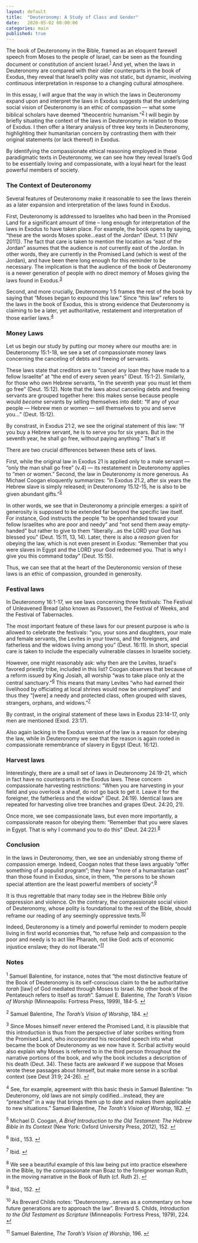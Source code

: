 ```yaml
---
layout: default
title:  "Deuteronomy: A Study of Class and Gender"
date:   2020-05-02 00:00:00
categories: main
published: true
---
```


The book of Deuteronomy in the Bible, framed as an eloquent farewell speech from Moses to the people of Israel, can be seen as the founding document or constitution of ancient Israel.<sup id="a1">[1](#f1)</sup> And yet, when the laws in Deuteronomy are compared with their older counterparts in the book of Exodus, they reveal that Israel’s polity was not static, but dynamic, involving continuous interpretation in response to a changing cultural atmosphere.

In this essay, I will argue that the way in which the laws in Deuteronomy expand upon and interpret the laws in Exodus suggests that the underlying social vision of Deuteronomy is an ethic of compassion — what some biblical scholars have deemed “theocentric humanism.”<sup id="a2">[2](#f2)</sup>  I will begin by briefly situating the context of the laws in Deuteronomy in relation to those of Exodus. I then offer a literary analysis of three key texts in Deuteronomy, highlighting their humanitarian concern by contrasting them with their original statements (or lack thereof) in Exodus.

By identifying the compassionate ethical reasoning employed in these paradigmatic texts in Deuteronomy, we can see how they reveal Israel’s God to be essentially loving and compassionate, with a loyal heart for the least powerful members of society.

### The Context of Deuteronomy
Several features of Deuteronomy make it reasonable to see the laws therein as a later expansion and interpretation of the laws found in Exodus.

First, Deuteronomy is addressed to Israelites who had been in the Promised Land for a significant amount of time – long enough for interpretation of the laws in Exodus to have taken place. For example, the book opens by saying, “these are the words Moses spoke…east of the Jordan” (Deut. 1:1 [NIV 2011]). The fact that care is taken to mention the location as “east of the Jordan” assumes that the audience is *not* currently east of the Jordan. In other words, they are currently in the Promised Land (which is west of the Jordan), and have been there long enough for this reminder to be necessary. The implication is that the audience of the book of Deuteronomy is a newer generation of people with no direct memory of Moses giving the laws found in Exodus.<sup id="a3">[3](#f3)</sup>

Second, and more crucially, Deuteronomy 1:5 frames the rest of the book by saying that “Moses began to expound this law.” Since “this law” refers to the laws in the book of Exodus, this is strong evidence that Deuteronomy is claiming to be a later, yet authoritative, restatement and interpretation of those earlier laws.<sup id="a4">[4](#f4)</sup>

### Money Laws
Let us begin our study by putting our money where our mouths are: in Deuteronomy 15:1-18, we see a set of compassionate money laws concerning the canceling of debts and freeing of servants.

These laws state that creditors are to “cancel any loan they have made to a fellow Israelite” at “the end of every seven years” (Deut. 15:1-2). Similarly, for those who own Hebrew servants, “in the seventh year you must let them go free” (Deut. 15:12). Note that the laws about canceling debts and freeing servants are grouped together here: this makes sense because people would *become* servants by selling themselves into debt: “If any of your people — Hebrew men or women — sell themselves to you and serve you…” (Deut. 15:12).

By constrast, in Exodus 21:2, we see the original statement of this law: “If you buy a Hebrew servant, he is to serve you for six years. But in the seventh year, he shall go free, without paying anything.” That's it!

There are two crucial differences between these sets of laws.

First, while the original law in Exodus 21 is applied only to a male servant — “only the man shall go free” (v.4) — its restatement in Deuteronomy applies to “men or women.” Second, the law in Deuteronomy is more generous. As Michael Coogan eloquently summarizes: “in Exodus 21.2, after six years the Hebrew slave is simply released; in Deuteronomy 15.12-15, he is also to be given abundant gifts.”<sup id="a5">[5](#f5)</sup>

In other words, we see that in Deuteronomy a principle emerges: a spirit of generosity is supposed to be extended far beyond the specific law itself. For instance, God instructs the people “to be openhanded toward your fellow Israelites who are poor and needy” and “not send them away empty-handed” but rather to give to them “liberally…as the LORD your God has blessed you” (Deut. 15:11, 13, 14). Later, there is also a *reason* given for obeying the law, which is not even present in Exodus: “Remember that you were slaves in Egypt and the LORD your God redeemed you. That is why I give you this command today” (Deut. 15:15).

Thus, we can see that at the heart of the Deuteronomic version of these laws is an ethic of compassion, grounded in generosity.

### Festival laws
In Deuteronomy 16:1-17, we see laws concerning three festivals: The Festival of Unleavened Bread (also known as Passover), the Festival of Weeks, and the Festival of Tabernacles.

The most important feature of these laws for our present purpose is *who* is allowed to celebrate the festivals: “you, your sons and daughters, your male and female servants, the Levites in your towns, and the foreigners, and fatherless and the widows living among you” (Deut. 16:11). In short, special care is taken to include the especially vulnerable classes in Israelite society. 

However, one might reasonably ask: why then are the Levites, Israel's favored priestly tribe, included in this list? Coogan observes that because of a reform issued by King Josiah, all worship “was to take place only at the central sanctuary.”<sup id="a6">[6](#f6)</sup> This means that many Levites “who had earned their livelihood by officiating at local shrines would now be unemployed” and thus they “\[were\] a needy and protected class, often grouped with slaves, strangers, orphans, and widows.”<sup id="a7">[7](#f7)</sup>

By contrast, in the original statement of these laws in Exodus 23:14-17, only men are mentioned (Exod. 23:17).

Also again lacking in the Exodus version of the law is a reason for obeying the law, while in Deuteronomy we see that the reason is again rooted in compassionate remembrance of slavery in Egypt (Deut. 16:12).

### Harvest laws
Interestingly, there are a small set of laws in Deuteronomy 24:19-21, which in fact have no counterparts in the Exodus laws. These concern compassionate harvesting restrictions: “When you are harvesting in your field and you overlook a sheaf, do not go back to get it. Leave it for the foreigner, the fatherless and the widow” (Deut. 24:19). Identical laws are repeated for harvesting olive tree branches and grapes (Deut. 24:20, 21).

Once more, we see compassionate laws, but even more importantly, a compassionate reason for obeying them: “Remember that you were slaves in Egypt. That is why I command you to do this” (Deut. 24:22).<sup id="a8">[8](#f8)</sup>

### Conclusion
In the laws in Deuteronomy, then, we see an undeniably strong theme of compassion emerge. Indeed, Coogan notes that these laws arguably “offer something of a populist program”; they have “more of a humanitarian cast” than those found in Exodus, since, in them, “the persons to be shown special attention are the least powerful members of society”.<sup id="a9">[9](#f9)</sup>

It is thus regrettable that many today see in the Hebrew Bible only oppression and violence. On the contrary, the compassionate social vision of Deuteronomy, whose polity is foundational to the rest of the Bible, should reframe our reading of any seemingly oppressive texts.<sup id="a10">[10](#f10)</sup>

Indeed, Deuteronomy is a timely and powerful reminder to modern people living in first world economies that, “to refuse help and compassion to the poor and needy is to act like Pharaoh, not like God: acts of economic injustice enslave; they do not liberate.”<sup id="a11">[11](#f11)</sup>

### Notes
<sup id="f1">1</sup> Samuel Balentine, for instance, notes that “the most distinctive feature of the Book of Deuteronomy is its self-conscious claim to the be authoritative *torah* [law] of God mediated through Moses to Israel. No other book of the Pentateuch refers to itself as *torah*”. Samuel E. Balentine, *The Torah’s Vision of Worship* (Minneapolis: Fortress Press, 1999), 184-5. [↵](#a1)

<sup id="f2">2</sup> Samuel Balentine, *The Torah’s Vision of Worship*, 184. [↵](#a2)

<sup id="f3">3</sup> Since Moses himself never entered the Promised Land, it is plausible that this introduction is thus from the perspective of later scribes writing from the Promised Land, who incorporated his recorded speech into what became the book of Deuteronomy as we now have it. Scribal activity would also explain why Moses is referred to in the third person throughout the narrative portions of the book, and why the book includes a description of his death (Deut. 34). These facts are awkward if we suppose that Moses wrote these passages about himself, but make more sense in a scribal context (see Deut 31:9; 24-26). [↵](#a3)

<sup id="f4">4</sup> See, for example, agreement with this basic thesis in Samuel Balentine: “In Deuteronomy, old laws are not simply codified…instead, they are “preached” in a way that brings them up to date and makes them applicable to new situations.” Samuel Balentine, *The Torah’s Vision of Worship*, 182. [↵](#a4)

<sup id="f5">5</sup> Michael D. Coogan, *A Brief Introduction to the Old Testament: The Hebrew Bible in Its Context* (New York: Oxford University Press, 2012), 152. [↵](#a5)

<sup id="f6">6</sup> Ibid., 153. [↵](#a6)

<sup id="f7">7</sup> Ibid. [↵](#a7)

<sup id="f8">8</sup> We see a beautiful example of this law being put into practice elsewhere in the Bible, by the compassionate man Boaz to the foreigner woman Ruth, in the moving narrative in the Book of Ruth (cf. Ruth 2). [↵](#a8)

<sup id="f9">9</sup> Ibid., 152. [↵](#a9)

<sup id="f10">10</sup> As Brevard Childs notes: “Deuteronomy…serves as a commentary on how future generations are to approach the law”. Brevard S. Childs, *Introduction to the Old Testament as Scripture* (Minneapolis: Fortress Press, 1979), 224. [↵](#a10)

<sup id="f11">11</sup> Samuel Balentine, *The Torah’s Vision of Worship*, 196. [↵](#a11)
